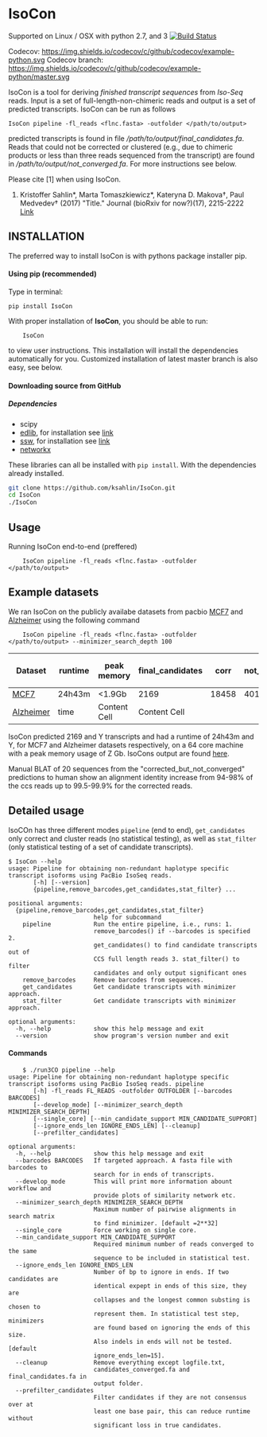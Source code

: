 IsoCon
========

Supported on Linux / OSX with python 2.7, and 3 [![Build Status](https://travis-ci.org/ksahlin/BESST.svg?branch=master)](https://travis-ci.org/ksahlin/IsoCon)

Codecov:        https://img.shields.io/codecov/c/github/codecov/example-python.svg
Codecov branch:     https://img.shields.io/codecov/c/github/codecov/example-python/master.svg

IsoCon is a tool for deriving *finished transcript sequences* from *Iso-Seq* reads. Input is a set of full-length-non-chimeric reads and output is a set of predicted transcripts. IsoCon can be run as follows

```
IsoCon pipeline -fl_reads <flnc.fasta> -outfolder </path/to/output>
```

predicted transcripts is found in file */path/to/output/final_candidates.fa*. Reads that could not be corrected or clustered (e.g., due to chimeric products or less than three reads sequenced from the transcript) are found in */path/to/output/not_converged.fa*. For more instructions see below.

Please cite [1] when using IsoCon.

1. Kristoffer Sahlin*, Marta Tomaszkiewicz*, Kateryna D. Makova†, Paul Medvedev† (2017) "Title." Journal (bioRxiv for now?)(17), 2215-2222 [Link](here)

INSTALLATION
----------------

The preferred way to install IsoCon is with pythons package installer pip.

#### Using pip (recommended)

Type in terminal:
```
pip install IsoCon
```

With proper installation of **IsoCon**, you should be able to run:

```
    IsoCon
```

to view user instructions. This installation will install the dependencies automatically for you. Customized installation of latest master branch is also easy, see below.

#### Downloading source from GitHub

##### Dependencies

* scipy
* [edlib](https://github.com/Martinsos/edlib "edlib's Homepage"), for installation see [link](https://github.com/Martinsos/edlib/tree/master/bindings/python#installation)
* [ssw](https://github.com/vishnubob/ssw "Python wrapper for SSW"), for installation see [link](https://github.com/vishnubob/ssw#installation)
* [networkx](https://networkx.github.io/)

These libraries can all be installed with `pip install`. With the dependencies already installed.

```sh
git clone https://github.com/ksahlin/IsoCon.git
cd IsoCon
./IsoCon
```

Usage
-------

Running IsoCon end-to-end (preffered)
```
    IsoCon pipeline -fl_reads <flnc.fasta> -outfolder </path/to/output>
```


Example datasets
-----------------

We ran IsoCon on the publicly availabe datasets from pacbio [MCF7](link) and [Alzheimer](link) using the following command

```
    IsoCon pipeline -fl_reads <flnc.fasta> -outfolder </path/to/output> --minimizer_search_depth 100
```

| Dataset | runtime  | peak memory | final_candidates | corr | not_corr | *TOFU* | *nr original CCS* | 
| ------------- | ------------- | ------------- | ------------- | ------------- | ------------- | ------------- | ------------- |
| [MCF7](http://www.pacb.com/blog/data-release-human-mcf-7-transcriptome/) | 24h43m  | <1.9Gb  | 2169 | 18458 | 401885 | 518701 | here |
|[Alzheimer](http://www.pacb.com/blog/data-release-alzheimer-brain-isoform-sequencing-iso-seq-dataset/)| time | Content Cell  | Content Cell  |

IsoCon predicted 2169 and Y transcripts and had a runtime of 24h43m and Y, for MCF7 and Alzheimer datasets respectively, on a 64 core machine with a peak memory usage of Z Gb. IsoCons output are found [here](link).

Manual BLAT of 20 sequences from the "corrected_but_not_converged" predictions to human show an alignment identity increase from 94-98% of the ccs reads up to 99.5-99.9% for the corrected reads.


Detailed usage
----------------

IsoCOn has three different modes `pipeline` (end to end), `get_candidates` only correct and cluster reads (no statistical testing), as well as `stat_filter` (only statistical testing of a set of candidate transcripts).

```
$ IsoCon --help
usage: Pipeline for obtaining non-redundant haplotype specific transcript isoforms using PacBio IsoSeq reads.
       [-h] [--version]
       {pipeline,remove_barcodes,get_candidates,stat_filter} ...

positional arguments:
  {pipeline,remove_barcodes,get_candidates,stat_filter}
                        help for subcommand
    pipeline            Run the entire pipeline, i.e., runs: 1.
                        remove_barcodes() if --barcodes is specified 2.
                        get_candidates() to find candidate transcripts out of
                        CCS full length reads 3. stat_filter() to filter
                        candidates and only output significant ones
    remove_barcodes     Remove barcodes from sequences.
    get_candidates      Get candidate transcripts with minimizer approach.
    stat_filter         Get candidate transcripts with minimizer approach.

optional arguments:
  -h, --help            show this help message and exit
  --version             show program's version number and exit
```

#### Commands

```
    $ ./run3CO pipeline --help
usage: Pipeline for obtaining non-redundant haplotype specific transcript isoforms using PacBio IsoSeq reads. pipeline
       [-h] -fl_reads FL_READS -outfolder OUTFOLDER [--barcodes BARCODES]
       [--develop_mode] [--minimizer_search_depth MINIMIZER_SEARCH_DEPTH]
       [--single_core] [--min_candidate_support MIN_CANDIDATE_SUPPORT]
       [--ignore_ends_len IGNORE_ENDS_LEN] [--cleanup]
       [--prefilter_candidates]

optional arguments:
  -h, --help            show this help message and exit
  --barcodes BARCODES   If targeted approach. A fasta file with barcodes to
                        search for in ends of transcripts.
  --develop_mode        This will print more information abount workflow and
                        provide plots of similarity network etc.
  --minimizer_search_depth MINIMIZER_SEARCH_DEPTH
                        Maximum number of pairwise alignments in search matrix
                        to find minimizer. [default =2**32]
  --single_core         Force working on single core.
  --min_candidate_support MIN_CANDIDATE_SUPPORT
                        Required minimum number of reads converged to the same
                        sequence to be included in statistical test.
  --ignore_ends_len IGNORE_ENDS_LEN
                        Number of bp to ignore in ends. If two candidates are
                        identical expept in ends of this size, they are
                        collapses and the longest common substing is chosen to
                        represent them. In statistical test step, minimizers
                        are found based on ignoring the ends of this size.
                        Also indels in ends will not be tested. [default
                        ignore_ends_len=15].
  --cleanup             Remove everything except logfile.txt,
                        candidates_converged.fa and final_candidates.fa in
                        output folder.
  --prefilter_candidates
                        Filter candidates if they are not consensus over at
                        least one base pair, this can reduce runtime without
                        significant loss in true candidates.
```


